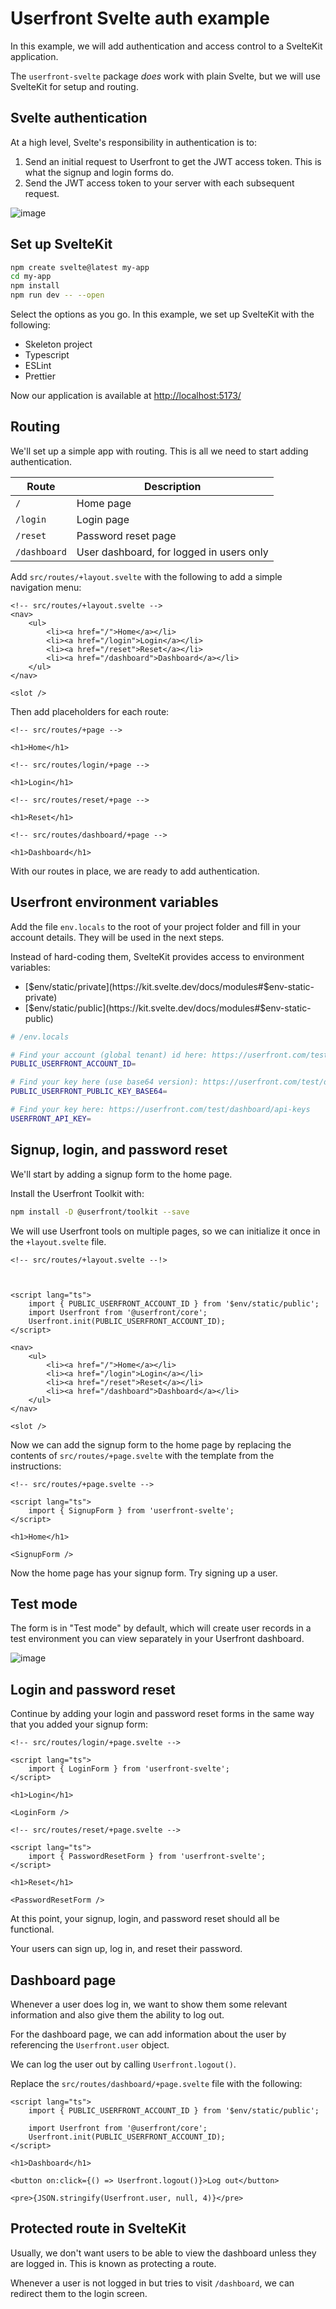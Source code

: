 # Userfront Svelte auth example

In this example, we will add authentication and access control to a SvelteKit application.

The `userfront-svelte` package _does_ work with plain Svelte, but we will use SvelteKit for setup and routing.

## Svelte authentication

At a high level, Svelte's responsibility in authentication is to:

1. Send an initial request to Userfront to get the JWT access token. This is what the signup and login forms do.
2. Send the JWT access token to your server with each subsequent request.

![image](https://github.com/Leftium/userfront-svelte/assets/381217/a2ad08a4-aae2-4f52-ba01-4ae733049be8)

## Set up SvelteKit

```bash
npm create svelte@latest my-app
cd my-app
npm install
npm run dev -- --open
```

Select the options as you go. In this example, we set up SvelteKit with the following:

- Skeleton project
- Typescript
- ESLint
- Prettier

Now our application is available at [http://localhost:5173/](http://localhost:5173/)

## Routing

We'll set up a simple app with routing. This is all we need to start adding authentication.

| Route        | Description                              |
| ------------ | ---------------------------------------- |
| `/`          | Home page                                |
| `/login`     | Login page                               |
| `/reset`     | Password reset page                      |
| `/dashboard` | User dashboard, for logged in users only |

Add `src/routes/+layout.svelte` with the following to add a simple navigation menu:

```svelte
<!-- src/routes/+layout.svelte -->
<nav>
	<ul>
		<li><a href="/">Home</a></li>
		<li><a href="/login">Login</a></li>
		<li><a href="/reset">Reset</a></li>
		<li><a href="/dashboard">Dashboard</a></li>
	</ul>
</nav>

<slot />
```

Then add placeholders for each route:

```svelte
<!-- src/routes/+page -->

<h1>Home</h1>
```

```svelte
<!-- src/routes/login/+page -->

<h1>Login</h1>
```

```svelte
<!-- src/routes/reset/+page -->

<h1>Reset</h1>
```

```svelte
<!-- src/routes/dashboard/+page -->

<h1>Dashboard</h1>
```

With our routes in place, we are ready to add authentication.

## Userfront environment variables

Add the file `env.locals` to the root of your project folder and fill in your account details.
They will be used in the next steps.

Instead of hard-coding them, SvelteKit provides access to environment variables:

- [$env/static/private](https://kit.svelte.dev/docs/modules#$env-static-private)
- [$env/static/public](https://kit.svelte.dev/docs/modules#$env-static-public)

```sh
# /env.locals

# Find your account (global tenant) id here: https://userfront.com/test/dashboard/settings
PUBLIC_USERFRONT_ACCOUNT_ID=

# Find your key here (use base64 version): https://userfront.com/test/dashboard/jwt
PUBLIC_USERFRONT_PUBLIC_KEY_BASE64=

# Find your key here: https://userfront.com/test/dashboard/api-keys
USERFRONT_API_KEY=
```


## Signup, login, and password reset

We'll start by adding a signup form to the home page.

Install the Userfront Toolkit with:

```sh
npm install -D @userfront/toolkit --save
```

We will use Userfront tools on multiple pages, so we can initialize it once in the `+layout.svelte` file.

```svelte
<!-- src/routes/+layout.svelte --!>



<script lang="ts">
	import { PUBLIC_USERFRONT_ACCOUNT_ID } from '$env/static/public';
	import Userfront from '@userfront/core';
	Userfront.init(PUBLIC_USERFRONT_ACCOUNT_ID);
</script>

<nav>
	<ul>
		<li><a href="/">Home</a></li>
		<li><a href="/login">Login</a></li>
		<li><a href="/reset">Reset</a></li>
		<li><a href="/dashboard">Dashboard</a></li>
	</ul>
</nav>

<slot />
```

Now we can add the signup form to the home page by replacing the contents of `src/routes/+page.svelte` with the template from the instructions:

```svelte
<!-- src/routes/+page.svelte -->

<script lang="ts">
	import { SignupForm } from 'userfront-svelte';
</script>

<h1>Home</h1>

<SignupForm />
```

Now the home page has your signup form. Try signing up a user.


## Test mode

The form is in "Test mode" by default, which will create user records in a test environment you can view separately in your Userfront dashboard.

![image](https://github.com/Leftium/userfront-svelte/assets/381217/4928d31f-c609-4b27-af7d-5f3ba6020a56)


## Login and password reset

Continue by adding your login and password reset forms in the same way that you added your signup form:

```svelte
<!-- src/routes/login/+page.svelte -->

<script lang="ts">
	import { LoginForm } from 'userfront-svelte';
</script>

<h1>Login</h1>

<LoginForm />
```

```svelte
<!-- src/routes/reset/+page.svelte -->

<script lang="ts">
	import { PasswordResetForm } from 'userfront-svelte';
</script>

<h1>Reset</h1>

<PasswordResetForm />
```

At this point, your signup, login, and password reset should all be functional.

Your users can sign up, log in, and reset their password.

## Dashboard page

Whenever a user does log in, we want to show them some relevant information and also give them the ability to log out.

For the dashboard page, we can add information about the user by referencing the `Userfront.user` object.

We can log the user out by calling `Userfront.logout()`.

Replace the `src/routes/dashboard/+page.svelte` file with the following:

```svelte
<script lang="ts">
	import { PUBLIC_USERFRONT_ACCOUNT_ID } from '$env/static/public';

	import Userfront from '@userfront/core';
	Userfront.init(PUBLIC_USERFRONT_ACCOUNT_ID);
</script>

<h1>Dashboard</h1>

<button on:click={() => Userfront.logout()}>Log out</button>

<pre>{JSON.stringify(Userfront.user, null, 4)}</pre>

```



## Protected route in SvelteKit

Usually, we don't want users to be able to view the dashboard unless they are logged in. This is known as protecting a route.

Whenever a user is not logged in but tries to visit `/dashboard`, we can redirect them to the login screen.
